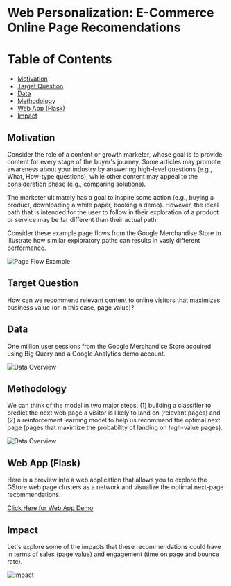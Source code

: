 # Web Personalization: E-Commerce Online Page Recomendations

Table of Contents
=================

  * [Motivation](#Motivation)
  * [Target Question](#Target-Question)
  * [Data](#Data)
  * [Methodology](#Methodology)
  * [Web App (Flask)](#Web-App-Flask)
  * [Impact](#Impact)


## Motivation

Consider the role of a content or growth marketer, whose goal is to provide content for every stage of the buyer's journey. Some articles may promote awareness about your industry by answering high-level questions (e.g., What, How-type questions), while other content may appeal to the consideration phase (e.g., comparing solutions). 

The marketer ultimately has a goal to inspire some action (e.g., buying a product, downloading a white paper, booking a demo). However, the ideal path that is intended for the user to follow in their exploration of a product or service may be far different than their actual path. 

Consider these example page flows from the Google Merchandise Store to illustrate how similar exploratory paths can results in vasly different performance.

![Page Flow Example](https://jaime-garvey.github.io/images/portfolio/web/page_flow.gif)

## Target Question

How can we recommend relevant content to online visitors that maximizes business value (or in this case, page value)?

## Data

One million user sessions from the Google Merchandise Store acquired using Big Query and a Google Analytics demo account.

![Data Overview](https://jaime-garvey.github.io/images/portfolio/web/g_data.gif)

## Methodology

We can think of the model in two major steps: (1) building a classifier to predict the next web page a visitor is likely to land on (relevant pages) and (2) a reinforcement learning model to help us recommend the optimal next page (pages that maximize the probability of landing on high-value pages).

![Data Overview](https://jaime-garvey.github.io/images/portfolio/web/web_methods.gif)

## Web App (Flask)

Here is a preview into a web application that allows you to explore the GStore web page clusters as a network and visualize the optimal next-page recommendations.

[Click Here for Web App Demo](https://jaime-garvey.github.io/images/portfolio/web/web_app.gif)

## Impact 

Let's explore some of the impacts that these recommendations could have in terms of sales (page value) and engagement (time on page and bounce rate).

![Impact](https://jaime-garvey.github.io/images/portfolio/web/web_impact.gif)
